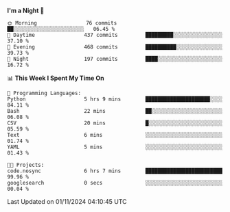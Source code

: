 <!--START_SECTION:waka-->
**I'm a Night 🦉** 

```text
🌞 Morning                76 commits          ██░░░░░░░░░░░░░░░░░░░░░░░   06.45 % 
🌆 Daytime                437 commits         █████████░░░░░░░░░░░░░░░░   37.10 % 
🌃 Evening                468 commits         ██████████░░░░░░░░░░░░░░░   39.73 % 
🌙 Night                  197 commits         ████░░░░░░░░░░░░░░░░░░░░░   16.72 % 
```


📊 **This Week I Spent My Time On** 

```text
💬 Programming Languages: 
Python                   5 hrs 9 mins        █████████████████████░░░░   84.11 % 
Bash                     22 mins             ██░░░░░░░░░░░░░░░░░░░░░░░   06.08 % 
CSV                      20 mins             █░░░░░░░░░░░░░░░░░░░░░░░░   05.59 % 
Text                     6 mins              ░░░░░░░░░░░░░░░░░░░░░░░░░   01.74 % 
YAML                     5 mins              ░░░░░░░░░░░░░░░░░░░░░░░░░   01.43 % 

🐱‍💻 Projects: 
code.nosync              6 hrs 7 mins        █████████████████████████   99.96 % 
googlesearch             0 secs              ░░░░░░░░░░░░░░░░░░░░░░░░░   00.04 % 
```


 Last Updated on 01/11/2024 04:10:45 UTC
<!--END_SECTION:waka-->
